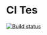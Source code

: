 # CI Tes

[![Build status](https://ci.appveyor.com/api/projects/status/kv09j18s7murfsbt?svg=true)](https://ci.appveyor.com/project/allvb/class)